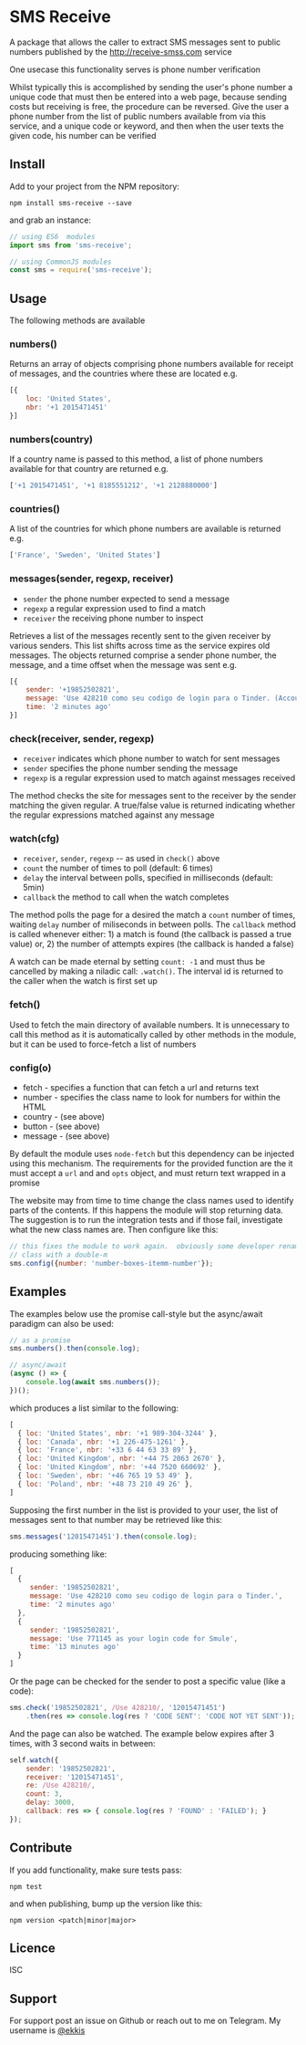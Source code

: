 # SMS Receive

A package that allows the caller to extract SMS messages sent to public numbers
published by the http://receive-smss.com service

One usecase this functionality serves is phone number verification

Whilst typically this is accomplished by sending the user's phone number a unique code
that must then be entered into a web page, because sending costs but receiving
is free, the procedure can be reversed.  Give the user a phone number from the 
list of public numbers available from via this service, and a unique code or
keyword, and then when the user texts the given code, his number can be verified

## Install
Add to your project from the NPM repository:
```
npm install sms-receive --save
```
and grab an instance:
```javascript
// using ES6  modules
import sms from 'sms-receive';

// using CommonJS modules
const sms = require('sms-receive');
```

## Usage

The following methods are available

### numbers()

Returns an array of objects comprising phone numbers available for receipt of
messages, and the countries where these are located e.g.
```javascript
[{
    loc: 'United States',
    nbr: '+1 2015471451'
}]
```
### numbers(country)

If a country name is passed to this method, a list of phone numbers available
for that country are returned e.g.
```javascript
['+1 2015471451', '+1 8185551212', '+1 2128880000']
```
### countries()

A list of the countries for which phone numbers are available is returned e.g.
```javascript
['France', 'Sweden', 'United States']
```

### messages(sender, regexp, receiver)
* `sender` the phone number expected to send a message
* `regexp` a regular expression used to find a match
* `receiver` the receiving phone number to inspect

Retrieves a list of the messages recently sent to the given receiver by various
senders.  This list shifts across time as the service expires old messages.  The
objects returned comprise a sender phone number, the message, and a time offset
when the message was sent e.g.
```javascript
[{
    sender: '+19852502821',
    message: 'Use 428210 como seu codigo de login para o Tinder. (Account Kit by Facebook)',
    time: '2 minutes ago'
}]
```

### check(receiver, sender, regexp)
* `receiver` indicates which phone number to watch for sent messages
* `sender` specifies the phone number sending the message
* `regexp` is a regular expression used to match against messages received

The method checks the site for messages sent to the receiver by the sender
matching the given regular.  A true/false value is returned indicating whether
the regular expressions matched against any message

### watch(cfg)
* `receiver`, `sender`, `regexp` -- as used in `check()` above
* `count` the number of times to poll (default: 6 times)
* `delay` the interval between polls, specified in milliseconds (default: 5min)
* `callback` the method to call when the watch completes

The method polls the page for a desired the match a `count` number of times,
waiting `delay` number of miliseconds in between polls.  The `callback` method
is called whenever either: 1) a match is found (the callback is passed a true
value) or, 2) the number of attempts expires (the callback is handed a false)

A watch can be made eternal by setting `count: -1` and must thus be cancelled by
making a niladic call: `.watch()`.  The interval id is returned to the caller
when the watch is first set up

### fetch()

Used to fetch the main directory of available numbers.  It is unnecessary to call
this method as it is automatically called by other methods in the module, but it 
can be used to force-fetch a list of numbers

### config(o)
* fetch - specifies a function that can fetch a url and returns text
* number - specifies the class name to look for numbers for within the HTML
* country - (see above)
* button - (see above)
* message - (see above)

By default the module uses `node-fetch` but this dependency can be injected
using this mechanism.  The requirements for the provided function are the it
must accept a `url` and and `opts` object, and must return text wrapped in a
promise

The website may from time to time change the class names used to identify parts
of the contents.  If this happens the module will stop returning data.  The suggestion
is to run the integration tests and if those fail, investigate what the new class
names are.  Then configure like this:

```js
// this fixes the module to work again.  obviously some developer renamed the
// class with a double-m 
sms.config({number: 'number-boxes-itemm-number'});
```

## Examples

The examples below use the promise call-style but the async/await
paradigm can also be used:

```javascript
// as a promise
sms.numbers().then(console.log);

// async/await
(async () => {
    console.log(await sms.numbers());
})();
```
which produces a list similar to the following:

```javascript
[
  { loc: 'United States', nbr: '+1 989-304-3244' },
  { loc: 'Canada', nbr: '+1 226-475-1261' },
  { loc: 'France', nbr: '+33 6 44 63 33 89' },
  { loc: 'United Kingdom', nbr: '+44 75 2063 2670' },
  { loc: 'United Kingdom', nbr: '+44 7520 660692' },
  { loc: 'Sweden', nbr: '+46 765 19 53 49' },
  { loc: 'Poland', nbr: '+48 73 210 49 26' },
]
```
Supposing the first number in the list is provided to your user, the list of
messages sent to that number may be retrieved like this:
```javascript
sms.messages('12015471451').then(console.log);
```
producing something like:
```javascript
[
  {
     sender: '19852502821',  
     message: 'Use 428210 como seu codigo de login para o Tinder.',  
     time: '2 minutes ago'
  },  
  {
     sender: '19852502821',  
     message: 'Use 771145 as your login code for Smule',  
     time: '13 minutes ago'
  }
]  
```
Or the page can be checked for the sender to post a specific value (like a code):
```javascript
sms.check('19852502821', /Use 428210/, '12015471451')
    .then(res => console.log(res ? 'CODE SENT': 'CODE NOT YET SENT'));
```
And the page can also be watched.  The example below expires after 3 times,
with 3 second waits in between:
```javascript
self.watch({
    sender: '19852502821',
    receiver: '12015471451',
    re: /Use 428210/,
    count: 3,
    delay: 3000,
    callback: res => { console.log(res ? 'FOUND' : 'FAILED'); }
});
```

## Contribute

If you add functionality, make sure tests pass:
```
npm test
```
and when publishing, bump up the version like this:
```
npm version <patch|minor|major>
```

## Licence
ISC

## Support

For support post an issue on Github or reach out to me on Telegram.
My username is [@ekkis](https://t.me/ekkis)
